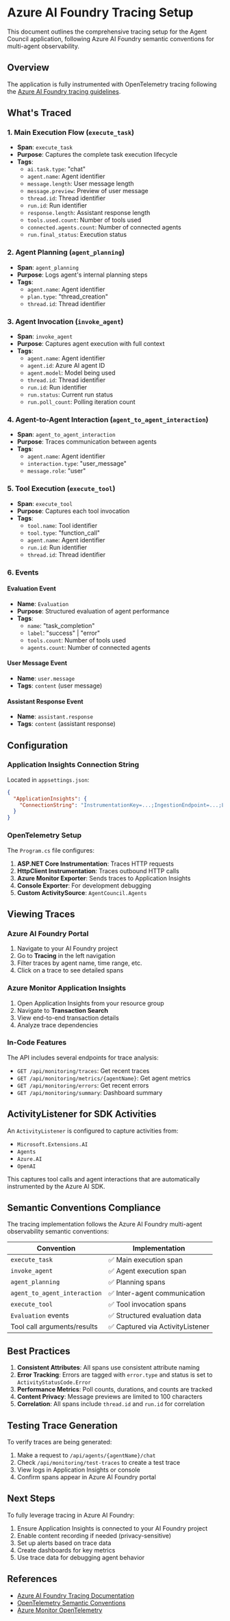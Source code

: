 # Azure AI Foundry Tracing Setup

This document outlines the comprehensive tracing setup for the Agent Council application, following Azure AI Foundry semantic conventions for multi-agent observability.

## Overview

The application is fully instrumented with OpenTelemetry tracing following the [Azure AI Foundry tracing guidelines](https://learn.microsoft.com/en-us/azure/ai-foundry/how-to/develop/trace-agents-sdk).

## What's Traced

### 1. Main Execution Flow (`execute_task`)
- **Span**: `execute_task`
- **Purpose**: Captures the complete task execution lifecycle
- **Tags**:
  - `ai.task.type`: "chat"
  - `agent.name`: Agent identifier
  - `message.length`: User message length
  - `message.preview`: Preview of user message
  - `thread.id`: Thread identifier
  - `run.id`: Run identifier
  - `response.length`: Assistant response length
  - `tools.used.count`: Number of tools used
  - `connected.agents.count`: Number of connected agents
  - `run.final_status`: Execution status

### 2. Agent Planning (`agent_planning`)
- **Span**: `agent_planning`
- **Purpose**: Logs agent's internal planning steps
- **Tags**:
  - `agent.name`: Agent identifier
  - `plan.type`: "thread_creation"
  - `thread.id`: Thread identifier

### 3. Agent Invocation (`invoke_agent`)
- **Span**: `invoke_agent`
- **Purpose**: Captures agent execution with full context
- **Tags**:
  - `agent.name`: Agent identifier
  - `agent.id`: Azure AI agent ID
  - `agent.model`: Model being used
  - `thread.id`: Thread identifier
  - `run.id`: Run identifier
  - `run.status`: Current run status
  - `run.poll_count`: Polling iteration count

### 4. Agent-to-Agent Interaction (`agent_to_agent_interaction`)
- **Span**: `agent_to_agent_interaction`
- **Purpose**: Traces communication between agents
- **Tags**:
  - `agent.name`: Agent identifier
  - `interaction.type`: "user_message"
  - `message.role`: "user"

### 5. Tool Execution (`execute_tool`)
- **Span**: `execute_tool`
- **Purpose**: Captures each tool invocation
- **Tags**:
  - `tool.name`: Tool identifier
  - `tool.type`: "function_call"
  - `agent.name`: Agent identifier
  - `run.id`: Run identifier
  - `thread.id`: Thread identifier

### 6. Events

#### Evaluation Event
- **Name**: `Evaluation`
- **Purpose**: Structured evaluation of agent performance
- **Tags**:
  - `name`: "task_completion"
  - `label`: "success" | "error"
  - `tools.count`: Number of tools used
  - `agents.count`: Number of connected agents

#### User Message Event
- **Name**: `user.message`
- **Tags**: `content` (user message)

#### Assistant Response Event
- **Name**: `assistant.response`
- **Tags**: `content` (assistant response)

## Configuration

### Application Insights Connection String
Located in `appsettings.json`:
```json
{
  "ApplicationInsights": {
    "ConnectionString": "InstrumentationKey=...;IngestionEndpoint=...;LiveEndpoint=...;ApplicationId=..."
  }
}
```

### OpenTelemetry Setup
The `Program.cs` file configures:
1. **ASP.NET Core Instrumentation**: Traces HTTP requests
2. **HttpClient Instrumentation**: Traces outbound HTTP calls
3. **Azure Monitor Exporter**: Sends traces to Application Insights
4. **Console Exporter**: For development debugging
5. **Custom ActivitySource**: `AgentCouncil.Agents`

## Viewing Traces

### Azure AI Foundry Portal
1. Navigate to your AI Foundry project
2. Go to **Tracing** in the left navigation
3. Filter traces by agent name, time range, etc.
4. Click on a trace to see detailed spans

### Azure Monitor Application Insights
1. Open Application Insights from your resource group
2. Navigate to **Transaction Search**
3. View end-to-end transaction details
4. Analyze trace dependencies

### In-Code Features
The API includes several endpoints for trace analysis:
- `GET /api/monitoring/traces`: Get recent traces
- `GET /api/monitoring/metrics/{agentName}`: Get agent metrics
- `GET /api/monitoring/errors`: Get recent errors
- `GET /api/monitoring/summary`: Dashboard summary

## ActivityListener for SDK Activities

An `ActivityListener` is configured to capture activities from:
- `Microsoft.Extensions.AI`
- `Agents`
- `Azure.AI`
- `OpenAI`

This captures tool calls and agent interactions that are automatically instrumented by the Azure AI SDK.

## Semantic Conventions Compliance

The tracing implementation follows the Azure AI Foundry multi-agent observability semantic conventions:

| Convention | Implementation |
|------------|----------------|
| `execute_task` | ✅ Main execution span |
| `invoke_agent` | ✅ Agent execution span |
| `agent_planning` | ✅ Planning spans |
| `agent_to_agent_interaction` | ✅ Inter-agent communication |
| `execute_tool` | ✅ Tool invocation spans |
| `Evaluation` events | ✅ Structured evaluation data |
| Tool call arguments/results | ✅ Captured via ActivityListener |

## Best Practices

1. **Consistent Attributes**: All spans use consistent attribute naming
2. **Error Tracking**: Errors are tagged with `error.type` and status is set to `ActivityStatusCode.Error`
3. **Performance Metrics**: Poll counts, durations, and counts are tracked
4. **Content Privacy**: Message previews are limited to 100 characters
5. **Correlation**: All spans include `thread.id` and `run.id` for correlation

## Testing Trace Generation

To verify traces are being generated:
1. Make a request to `/api/agents/{agentName}/chat`
2. Check `/api/monitoring/test-traces` to create a test trace
3. View logs in Application Insights or console
4. Confirm spans appear in Azure AI Foundry portal

## Next Steps

To fully leverage tracing in Azure AI Foundry:
1. Ensure Application Insights is connected to your AI Foundry project
2. Enable content recording if needed (privacy-sensitive)
3. Set up alerts based on trace data
4. Create dashboards for key metrics
5. Use trace data for debugging agent behavior

## References

- [Azure AI Foundry Tracing Documentation](https://learn.microsoft.com/en-us/azure/ai-foundry/how-to/develop/trace-agents-sdk)
- [OpenTelemetry Semantic Conventions](https://opentelemetry.io/docs/specs/semconv/gen-ai/)
- [Azure Monitor OpenTelemetry](https://learn.microsoft.com/en-us/azure/azure-monitor/app/opentelemetry-enable)

